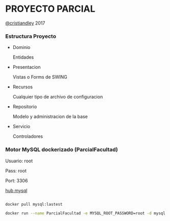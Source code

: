 # PROYECTO PARCIAL

[@cristiandley](https://twitter.com/cristiandley) 2017


### Estructura Proyecto


- Dominio

    Entidades

- Presentacion

    Vistas o Forms de SWING

- Recursos

    Cualquier tipo de archivo de configuracion

- Repositorio

    Modelo y administracion de la base

- Servicio

    Controladores


### Motor MySQL dockerizado (ParcialFacultad)

Usuario: root

Pass: root

Port: 3306

[hub mysql](https://hub.docker.com/_/mysql/)

```bash

docker pull mysql:lastest

docker run --name ParcialFacultad -e MYSQL_ROOT_PASSWORD=root -d mysql:tag

```
